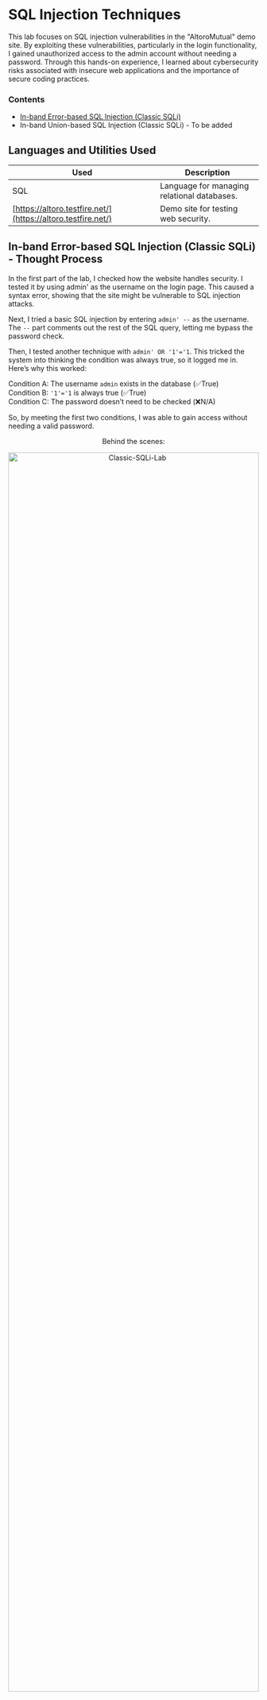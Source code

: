 <h1>SQL Injection Techniques</h1> 

This lab focuses on SQL injection vulnerabilities in the "AltoroMutual" demo site. By exploiting these vulnerabilities, particularly in the login functionality, I gained unauthorized access to the admin account without needing a password. Through this hands-on experience, I learned about cybersecurity risks associated with insecure web applications and the importance of secure coding practices.

### Contents
- <a href="https://github.com/fabiancruzcs/SQL-Injections-Techniques/blob/main/README.md#in-band-error-based-sql-injection-classic-sqli---thought-process">In-band Error-based SQL Injection (Classic SQLi)</a> </br>
- In-band Union-based SQL Injection (Classic SQLi) - To be added

<h2>Languages and Utilities Used</h2>

| Used          | Description                                     |
|---------------|-------------------------------------------------|
| SQL           | Language for managing relational databases.     |
| [https://altoro.testfire.net/](https://altoro.testfire.net/) | Demo site for testing web security.             |

## In-band Error-based SQL Injection (Classic SQLi) - Thought Process

In the first part of the lab, I checked how the website handles security. I tested it by using admin' as the username on the login page. This caused a syntax error, showing that the site might be vulnerable to SQL injection attacks.

Next, I tried a basic SQL injection by entering `admin' --` as the username. The `--` part comments out the rest of the SQL query, letting me bypass the password check.

Then, I tested another technique with `admin' OR '1'='1`. This tricked the system into thinking the condition was always true, so it logged me in. Here’s why this worked:

Condition A: The username `admin` exists in the database (✅True) </br>
Condition B: `'1'='1` is always true (✅True) </br>
Condition C: The password doesn’t need to be checked (❌N/A) </br>

So, by meeting the first two conditions, I was able to gain access without needing a valid password. </br>

<p align="center">
Behind the scenes:
<p align="center">
<img src="https://imgur.com/v4fwGDV.png" height="80%" width="100%" alt="Classic-SQLi-Lab"/>

<h2>Exploit Walk-Through:</h2>

<p align="center">
Login failure, typed <b>admin</b> as common username: <br/>
<p align="center">
<img src="https://imgur.com/BlGWiwp.png" height="80%" width="80%" alt="Classic-SQLi-Lab"/>
<br />
<br />
Testing login functionality with username <b>admin'</b>. Returned syntax error indicating a potential vulnerability:  <br/>
<p align="center">
<img src="https://imgur.com/fF7oEnI.png" height="80%" width="80%" alt="Classic-SQLi-Lab"/>
<br />
<br />
Simple SQLi payload <b>admin' --</b>: <br/>
<p align="center">
<img src="https://imgur.com/XbBdljF.png" height="80%" width="80%" alt="Classic-SQLi-Lab"/>
<br />
<br />
Payload variation <b>admin' OR '1'='1</b>:  <br/>
<p align="center">
<img src="https://imgur.com/vqooZnT.png" height="80%" width="80%" alt="Classic-SQLi-Lab"/>
<br />
<br />
Access granted:  <br/>
<p align="center">
<img src="https://imgur.com/7NXhuiH.png" height="80%" width="80%" alt="Classic-SQLi-Lab"/>
<br />
<br />
</p>
